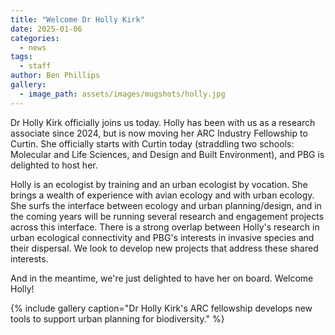 ```yaml
---
title: "Welcome Dr Holly Kirk"
date: 2025-01-06
categories:
  - news
tags:
  - staff
author: Ben Phillips
gallery:
  - image_path: assets/images/mugshots/holly.jpg
---
```


Dr Holly Kirk officially joins us today.  Holly has been with us as a research associate since 2024, but is now moving her ARC Industry Fellowship to Curtin.  She officially starts with Curtin today (straddling two schools: Molecular and Life Sciences, and Design and Built Environment), and PBG is delighted to host her.

Holly is an ecologist by training and an urban ecologist by vocation.  She brings a wealth of experience with avian ecology and with urban ecology.  She surfs the interface between ecology and urban planning/design, and in the coming years will be running several research and engagement projects across this interface.  There is a strong overlap between Holly's research in urban ecological connectivity and PBG's interests in invasive species and their dispersal.  We look to develop new projects that address these shared interests.

And in the meantime, we're just delighted to have her on board.  Welcome Holly!




{% include gallery caption="Dr Holly Kirk's ARC fellowship develops new tools to support urban planning for biodiversity." %}